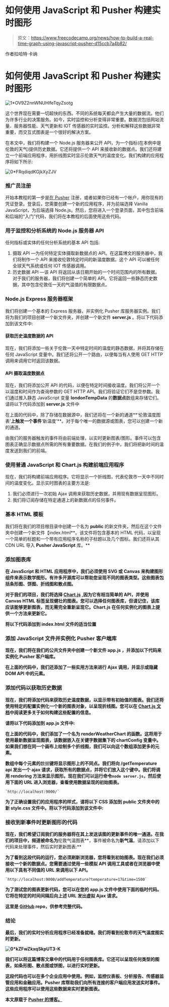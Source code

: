 # 如何使用 JavaScript 和 Pusher 构建实时图形

> 原文：<https://www.freecodecamp.org/news/how-to-build-a-real-time-graph-using-javascript-pusher-d15ccb7a4b82/>

作者拉哈特·卡纳

# 如何使用 JavaScript 和 Pusher 构建实时图形

![1*OV9Z2nnWNUHlfeTqyZsotg](img/523776265ea95a50ed49c436f48822ca.png)

这个世界现在需要一切超快的东西。不同的系统每天都会产生大量的数据流。他们为许多行业的决策服务。如今，实时监控和分析变得非常重要。数据流包括网站流量、服务器性能、天气更新和 IOT 传感器的实时监控。分析和解释这些数据非常重要，而交互式图表是一个很好的解决方案。

在本文中，我们将构建一个 Node.js 服务器来公开 API，为一个指标(在本例中是伦敦的天气)提供历史数据。它还将提供一个 API 来接收新的数据点。我们还将建立一个前端应用程序，用折线图实时显示伦敦天气的温度变化。我们构建的应用程序将如下所示:

![0*FRqdiqdKGjkXyZJV](img/8d8bfc2ec85f9d174907c67d10dcdaf9.png)

### 推广员注册

开始本教程的第一步是[在 Pusher](https://pusher.com/signup) 注册，或者如果你已经有一个帐户，用你现有的凭证登录。登录后，您需要创建一个新的应用程序，并为前端选择 Vanilla JavaScript，为后端选择 Node.js。然后，您将进入一个登录页面，其中包含前端和后端的“入门”代码，我们将在本教程的后面使用这些代码。

### 用于监控和分析系统的 Node.js 服务器 API

任何指标或实体的任何分析系统的基本 API 包括:

1.  摄取 API —为任何特定实体摄取新数据点的 API。在这篇博文的服务器中，我们将制作一个 API 来接收伦敦特定时间的新温度数据。这个 API 可以被任何全球天气系统或任何 IOT 传感器调用。
2.  历史数据 API —该 API 将返回从该日期开始的一个时间范围内的所有数据。对于我们的服务器，我们将创建一个简单的 API。它将返回一些静态历史数据，其中包含伦敦任一天的气温值的有限数据点。

### Node.js Express 服务器框架

我们将创建一个基本的 Express 服务器，并实例化 Pusher 库服务器实例。我们将为我们的项目创建一个新文件夹，并创建一个新文件 **server.js** 。将以下代码添加到该文件中:

#### **获取历史温度数据的 API**

现在，我们将添加一些关于伦敦一天中特定时间的温度的静态数据，并将其存储在任何 JavaScript 变量中。我们还将公开一个路由，以便每当有人使用 GET HTTP 调用来调用它时返回该数据。

#### **API 摄取温度数据点**

现在，我们将添加公开 API 的代码，以便在特定时间接收温度。我们将公开一个以温度和时间作为查询参数的 GET HTTP API。我们将验证它们不是空参数。我们通过推入静态 JavaScript 变量 **londonTempData** 的**数据点**数组来存储它们。请将以下代码添加到 **server.js** 文件中

在上面的代码中，除了存储在数据源中，我们还将在一个新的通道**‘伦敦温度图表’**上触发一个事件**‘新温度’**。对于每个唯一的数据源或图表，您可以创建一个新的通道。

由我们的服务器触发的事件将由前端处理，以实时更新图表/图形。事件可以包含图表正确显示数据点所需的所有重要数据。在我们的例子中，我们将把新时间的温度发送到我们的前端。

### 使用普通 JavaScript 和 Chart.js 构建前端应用程序

现在，我们将构建前端应用程序。它将显示一个折线图，代表伦敦市一天中不同时间的温度变化。显示实时图表的主要方法是:

1.  我们必须进行一次初始 Ajax 调用来获取历史数据，并用现有数据呈现图形。
2.  我们将订阅存储在特定通道上的新数据点的任何事件。

### 基本 HTML 模板

我们将在我们的项目根目录中创建一个名为 **public** 的新文件夹，然后在这个文件夹中创建一个新文件【index.html**。该文件将包含基本的 HTML 代码，以呈现一个简单的标题和一个带有应用程序名称的子标题以及几个图标。我们还将从其 CDN URL 导入 **Pusher JavaScript** 库。**

### **添加图表库**

**在 JavaScript 和 HTML 应用程序中，我们必须使用 SVG 或 Canvas 来构建图形组件来表示数学图形。有许多开源库可以帮助您呈现不同的图表类型。这些图表包括条形图、饼图、折线图和散点图。**

**对于我们的项目，我们将选择 [Chart.js](http://www.chartjs.org/) ,因为它有相当简单的 API，并使用 Canvas HTML 标签呈现健壮的图表。您可以选择任何图表库，但请记住，该库应该能够更新图表，而无需完全重新呈现它。Chart.js 在任何实例化的图表上提供一个方法来更新它。**

**将以下代码添加到 index.html 文件的适当位置**

### **添加 JavaScript 文件并实例化 Pusher 客户端库**

**现在，我们将在我们的公共文件夹中创建一个新文件 **app.js** ，并添加以下代码来实例化 Pusher 客户端库。**

**在上面的代码中，我们还添加了一些实用方法来进行 Ajax 调用，并显示或隐藏 DOM API 中的元素。**

### **添加代码以获取历史数据**

**现在，我们将添加代码来获取历史温度数据，以显示带有初始值的图表。我们还将使用特定的配置实例化一个新的图表对象，以呈现折线图。您可以在 [Chart.js 文档](http://www.chartjs.org/docs/)中阅读更多关于如何构建这些配置的信息。**

**请将以下代码添加到 app.js 文件中:**

**在上面的代码中，我们添加了一个名为 **renderWeatherChart 的函数。**这将用于使用最新数据呈现图表，该数据嵌入在关键字**数据集**下的 **chartConfig** 变量中。如果我们想在同一个画布上绘制多个折线图，我们可以向这个数组添加更多的元素。**

**数组中每个元素的**数据**键将显示图形上的不同点。我们将向 **/getTemperature** api 发出一个 ajax 请求，获取所有的数据点，并将它们放入这个键中。我们将调用 rendering 方法来显示图形。现在我们可以运行命令`node server.js`，然后使用下面的 URL 进入浏览器，查看使用数据呈现的初始图表。**

```
`http://localhost:9000/`
```

**为了正确设置我们的应用程序的样式，请将以下 CSS 添加到 public 文件夹中的新 style.css 文件中。将以下代码添加到该文件中:**

### **接收到新事件时更新图形的代码**

**现在，我们希望订阅我们的服务器将在其上发送该图的更新事件的唯一通道。在我们的项目中，频道被命名为**伦敦气温图表**，事件被命名为**新气温**。请添加以下代码来处理事件，然后实时更新图表:**

**为了看到这段代码的运行，您必须刷新浏览器，您将看到初始图表。现在我们必须接收一个新的数据点。您需要通过使用一些模拟 API 调用工具或者在浏览器中使用以下具有不同值的 URL 来调用以下 API。**

```
`http://localhost:9000/addTemperature?temperature=17&time=1500`
```

**为了测试您的图表更新代码，您可以在您的 **app.js** 文件中使用下面的临时代码。它将在特定的时间间隔后向上述 URL 发出虚拟 Ajax 请求。**

**这里是 [GitHub](https://github.com/mappmechanic/realtime-analytics) repo，供参考完整代码。**

### **结论**

**最后，我们的实时分析应用程序已经准备就绪。我们将看到伦敦市的天气温度图实时更新。**

**![0*kZFwZkxqSkpUT3-K](img/c7b55eff38ab6adfc913fde547187a80.png)**

**我们可以将这篇博客文章中的代码用于任何图表库。它还可以呈现任何类型的图表，如条形图、散点图或饼图，以进行实时更新。**

**这段代码也可以在多个企业应用中使用。例如，监控仪表板、分析报告、传感器监管应用和金融应用。Pusher 库帮助我们向所有连接的客户端应用发送实时事件。这些应用程序可以使用这些数据来实时更新图表。**

**本文原载于 [Pusher 的博客。](https://blog.pusher.com/build-realtime-graph-using-javascript/)**